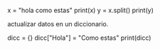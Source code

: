 x = "hola como estas"
print(x)
y = x.split()
print(y)

actualizar datos en un diccionario.

dicc = {}
dicc["Hola"] = "Como estas" 
print(dicc)

